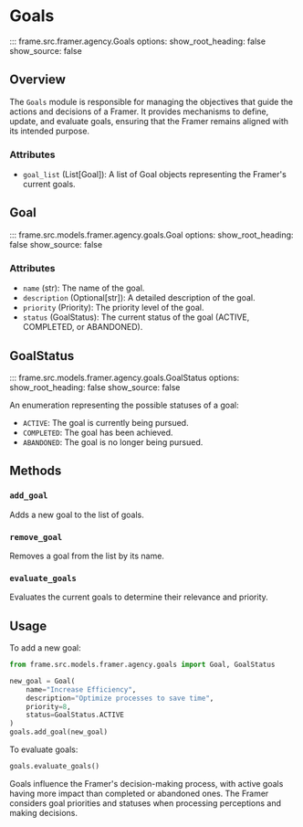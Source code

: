# Goals

::: frame.src.framer.agency.Goals
    options:
      show_root_heading: false
      show_source: false

## Overview

The `Goals` module is responsible for managing the objectives that guide the actions and decisions of a Framer. It provides mechanisms to define, update, and evaluate goals, ensuring that the Framer remains aligned with its intended purpose.

### Attributes

- `goal_list` (List[Goal]): A list of Goal objects representing the Framer's current goals.

## Goal

::: frame.src.models.framer.agency.goals.Goal
    options:
      show_root_heading: false
      show_source: false

### Attributes

- `name` (str): The name of the goal.
- `description` (Optional[str]): A detailed description of the goal.
- `priority` (Priority): The priority level of the goal.
- `status` (GoalStatus): The current status of the goal (ACTIVE, COMPLETED, or ABANDONED).

## GoalStatus

::: frame.src.models.framer.agency.goals.GoalStatus
    options:
      show_root_heading: false
      show_source: false

An enumeration representing the possible statuses of a goal:

- `ACTIVE`: The goal is currently being pursued.
- `COMPLETED`: The goal has been achieved.
- `ABANDONED`: The goal is no longer being pursued.

## Methods

### `add_goal`

Adds a new goal to the list of goals.

### `remove_goal`

Removes a goal from the list by its name.

### `evaluate_goals`

Evaluates the current goals to determine their relevance and priority.

## Usage

To add a new goal:

```python
from frame.src.models.framer.agency.goals import Goal, GoalStatus

new_goal = Goal(
    name="Increase Efficiency",
    description="Optimize processes to save time",
    priority=8,
    status=GoalStatus.ACTIVE
)
goals.add_goal(new_goal)
```

To evaluate goals:

```python
goals.evaluate_goals()
```

Goals influence the Framer's decision-making process, with active goals having more impact than completed or abandoned ones. The Framer considers goal priorities and statuses when processing perceptions and making decisions.

